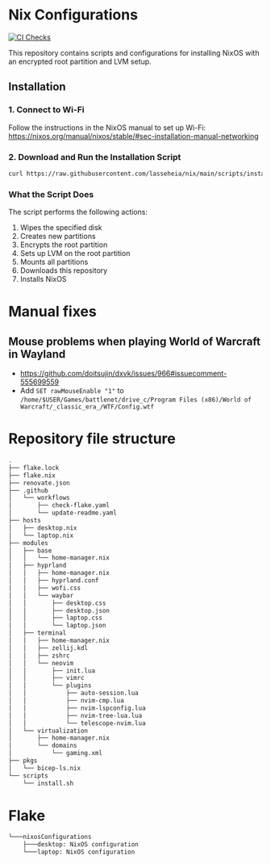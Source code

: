# Nix Configurations

[![CI Checks](https://github.com/lasseheia/nix/actions/workflows/check-flake.yaml/badge.svg?branch=main&event=push)](https://github.com/lasseheia/nix/actions/workflows/check-flake.yaml)

This repository contains scripts and configurations for installing NixOS with an encrypted root partition and LVM setup.

## Installation

### 1. Connect to Wi-Fi

Follow the instructions in the NixOS manual to set up Wi-Fi:
https://nixos.org/manual/nixos/stable/#sec-installation-manual-networking

### 2. Download and Run the Installation Script

```bash
curl https://raw.githubusercontent.com/lasseheia/nix/main/scripts/install.sh | sudo bash [hard_drive_name] [hostname]
```

### What the Script Does

The script performs the following actions:

1. Wipes the specified disk
2. Creates new partitions
3. Encrypts the root partition
4. Sets up LVM on the root partition
5. Mounts all partitions
6. Downloads this repository
7. Installs NixOS

# Manual fixes

## Mouse problems when playing World of Warcraft in Wayland
- https://github.com/doitsujin/dxvk/issues/966#issuecomment-555699559
- Add `SET rawMouseEnable "1"` to `/home/$USER/Games/battlenet/drive_c/Program Files (x86)/World of Warcraft/_classic_era_/WTF/Config.wtf`

# Repository file structure

<!--START_SECTION:tree-->
```bash
.
├── flake.lock
├── flake.nix
├── renovate.json
├── .github
│   └── workflows
│       ├── check-flake.yaml
│       └── update-readme.yaml
├── hosts
│   ├── desktop.nix
│   └── laptop.nix
├── modules
│   ├── base
│   │   └── home-manager.nix
│   ├── hyprland
│   │   ├── home-manager.nix
│   │   ├── hyprland.conf
│   │   ├── wofi.css
│   │   └── waybar
│   │       ├── desktop.css
│   │       ├── desktop.json
│   │       ├── laptop.css
│   │       └── laptop.json
│   ├── terminal
│   │   ├── home-manager.nix
│   │   ├── zellij.kdl
│   │   ├── zshrc
│   │   └── neovim
│   │       ├── init.lua
│   │       ├── vimrc
│   │       └── plugins
│   │           ├── auto-session.lua
│   │           ├── nvim-cmp.lua
│   │           ├── nvim-lspconfig.lua
│   │           ├── nvim-tree-lua.lua
│   │           └── telescope-nvim.lua
│   └── virtualization
│       ├── home-manager.nix
│       └── domains
│           └── gaming.xml
├── pkgs
│   └── bicep-ls.nix
└── scripts
    └── install.sh
```
<!--END_SECTION:tree-->

# Flake

<!--START_SECTION:flake-->
```bash
└───nixosConfigurations
    ├───desktop: NixOS configuration
    └───laptop: NixOS configuration
```
<!--END_SECTION:flake-->

